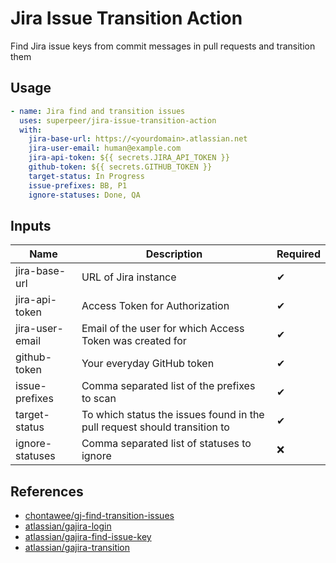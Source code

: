 # Jira Issue Transition Action

Find Jira issue keys from commit messages in pull requests and transition them

## Usage

```yaml
- name: Jira find and transition issues
  uses: superpeer/jira-issue-transition-action
  with:
    jira-base-url: https://<yourdomain>.atlassian.net
    jira-user-email: human@example.com
    jira-api-token: ${{ secrets.JIRA_API_TOKEN }}
    github-token: ${{ secrets.GITHUB_TOKEN }}
    target-status: In Progress
    issue-prefixes: BB, P1
    ignore-statuses: Done, QA
```

## Inputs

| **Name**        | **Description**                                                           | **Required** |
| --------------- | ------------------------------------------------------------------------- | ------------ |
| jira-base-url   | URL of Jira instance                                                      | ✔            |
| jira-api-token  | Access Token for Authorization                                            | ✔            |
| jira-user-email | Email of the user for which Access Token was created for                  | ✔            |
| github-token    | Your everyday GitHub token                                                | ✔            |
| issue-prefixes  | Comma separated list of the prefixes to scan                              | ✔            |
| target-status   | To which status the issues found in the pull request should transition to | ✔            |
| ignore-statuses | Comma separated list of statuses to ignore                                | ❌           |

## References

- [chontawee/gj-find-transition-issues](https://github.com/chontawee/gj-find-transition-issues)
- [atlassian/gajira-login](https://github.com/atlassian/gajira-login.git)
- [atlassian/gajira-find-issue-key](https://github.com/atlassian/gajira-find-issue-key.git)
- [atlassian/gajira-transition](https://github.com/atlassian/gajira-transition.git)
